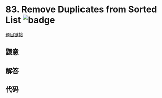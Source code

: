 # 83. Remove Duplicates from Sorted List ![badge](https://img.shields.io/badge/-easy-green?style=flat-square)

[题目链接](https://leetcode.com/problems/remove-duplicates-from-sorted-list)

## 题意

## 解答

## 代码

